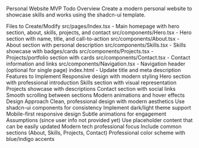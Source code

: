 Personal Website MVP Todo
Overview
Create a modern personal website to showcase skills and works using the shadcn-ui template.

Files to Create/Modify
src/pages/Index.tsx - Main homepage with hero section, about, skills, projects, and contact
src/components/Hero.tsx - Hero section with name, title, and call-to-action
src/components/About.tsx - About section with personal description
src/components/Skills.tsx - Skills showcase with badges/cards
src/components/Projects.tsx - Projects/portfolio section with cards
src/components/Contact.tsx - Contact information and links
src/components/Navigation.tsx - Navigation header (optional for single page)
index.html - Update title and meta description
Features to Implement
Responsive design with modern styling
Hero section with professional introduction
Skills section with visual representation
Projects showcase with descriptions
Contact section with social links
Smooth scrolling between sections
Modern animations and hover effects
Design Approach
Clean, professional design with modern aesthetics
Use shadcn-ui components for consistency
Implement dark/light theme support
Mobile-first responsive design
Subtle animations for engagement
Assumptions (since user info not provided yet)
Use placeholder content that can be easily updated
Modern tech professional focus
Include common sections (About, Skills, Projects, Contact)
Professional color scheme with blue/indigo accents
